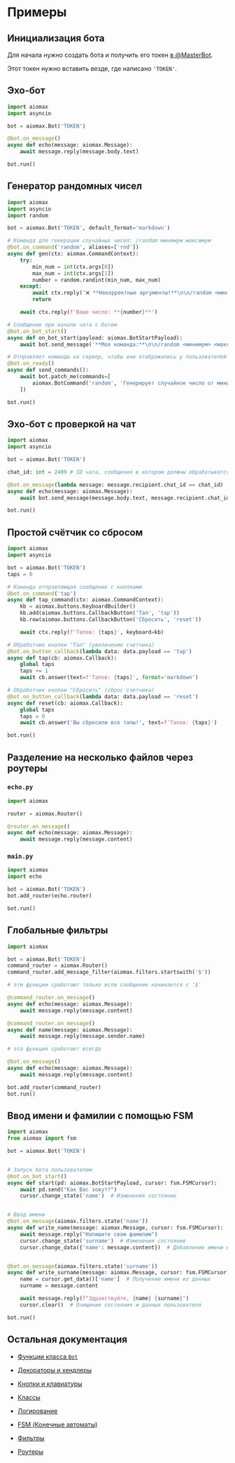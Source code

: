 # Примеры

## Инициализация бота

Для начала нужно создать бота и получить его токен [в @MasterBot](https://max.ru/masterbot).

Этот токен нужно вставить везде, где написано `'TOKEN'`.

## Эхо-бот

```py
import aiomax
import asyncio

bot = aiomax.Bot('TOKEN')

@bot.on_message()
async def echo(message: aiomax.Message):
    await message.reply(message.body.text)

bot.run()
```

## Генератор рандомных чисел

```py
import aiomax
import asyncio
import random

bot = aiomax.Bot('TOKEN', default_format='markdown')

# Команда для генерации случайных чисел: /random минимум максимум
@bot.on_command('random', aliases=['rnd'])
async def gen(ctx: aiomax.CommandContext):
    try:
        min_num = int(ctx.args[0])
        max_num = int(ctx.args[1])
        number = random.randint(min_num, max_num)
    except:
        await ctx.reply('❌ **Некорректные аргументы!**\n\n/random <миниммум> <максимум>')
        return

    await ctx.reply(f'Ваше число: **{number}**')

# Сообщение при начале чата с ботом
@bot.on_bot_start()
async def on_bot_start(payload: aiomax.BotStartPayload):
    await bot.send_message('**Моя команда:**\n\n/random <минимум> <максимум>', payload.chat_id)

# Отправляет команды на сервер, чтобы они отображались у пользователей в меню
@bot.on_ready()
async def send_commands():
    await bot.patch_me(commands=[
        aiomax.BotCommand('random', 'Генерирует случайное число от минимума до максимума')
    ])

bot.run()
```

## Эхо-бот с проверкой на чат

```py
import aiomax
import asyncio

bot = aiomax.Bot('TOKEN')

chat_id: int = 2409 # ID чата, сообщения в котором должны обрабатыватся

@bot.on_message(lambda message: message.recipient.chat_id == chat_id)
async def echo(message: aiomax.Message):
    await bot.send_message(message.body.text, message.recipient.chat_id)

bot.run()
```

## Простой счётчик со сбросом

```py
import aiomax
import asyncio

bot = aiomax.Bot('TOKEN')
taps = 0

# Команда отправляющая сообщение с кнопками
@bot.on_command('tap')
async def tap_command(ctx: aiomax.CommandContext):
    kb = aiomax.buttons.KeyboardBuilder()
    kb.add(aiomax.buttons.CallbackButton('Тап', 'tap'))
    kb.row(aiomax.buttons.CallbackButton('Сбросить', 'reset'))

    await ctx.reply(f'Тапов: {taps}', keyboard=kb)

# Обработчик кнопки "Тап" (увеличение счетчика)
@bot.on_button_callback(lambda data: data.payload == 'tap')
async def tap(cb: aiomax.Callback):
    global taps
    taps += 1
    await cb.answer(text=f'Тапов: {taps}', format='markdown')

# Обработчик кнопки "Сбросить" (сброс счетчика)
@bot.on_button_callback(lambda data: data.payload == 'reset')
async def reset(cb: aiomax.Callback):
    global taps
    taps = 0
    await cb.answer('Вы сбросили все тапы!', text=f'Тапов: {taps}')

bot.run()
```

## Разделение на несколько файлов через роутеры

### `echo.py`

```py
import aiomax

router = aiomax.Router()

@router.on_message()
async def echo(message: aiomax.Message):
    await message.reply(message.content)
```

### `main.py`

```py
import aiomax
import echo

bot = aiomax.Bot('TOKEN')
bot.add_router(echo.router)

bot.run()
```

## Глобальные фильтры

```py
import aiomax

bot = aiomax.Bot('TOKEN')
command_router = aiomax.Router()
command_router.add_message_filter(aiomax.filters.startswith('$'))

# эти функции сработают только если сообщение начинается с '$'

@command_router.on_message()
async def echo(message: aiomax.Message):
    await message.reply(message.content)

@command_router.on_message()
async def name(message: aiomax.Message):
    await message.reply(message.sender.name)

# эта функция сработает всегда

@bot.on_message()
async def echo(message: aiomax.Message):
    await message.reply(message.content)

bot.add_router(command_router)
bot.run()
```

## Ввод имени и фамилии с помощью FSM

```py
import aiomax
from aiomax import fsm

bot = aiomax.Bot('TOKEN')


# Запуск бота пользователем
@bot.on_bot_start()
async def start(pd: aiomax.BotStartPayload, cursor: fsm.FSMCursor):
    await pd.send("Как Вас зовут?")
    cursor.change_state('name')  # Изменения состояние


# Ввод имени
@bot.on_message(aiomax.filters.state('name'))
async def write_name(message: aiomax.Message, cursor: fsm.FSMCursor):
    await message.reply("Напишите свою фамилию")
    cursor.change_state('surname')  # Изменения состояние
    cursor.change_data({'name': message.content})  # Добавление имени в данные


@bot.on_message(aiomax.filters.state('surname'))
async def write_surname(message: aiomax.Message, cursor: fsm.FSMCursor):
    name = cursor.get_data()['name']  # Получение имени из данных
    surname = message.content

    await message.reply(f"Здравствуйте, {name} {surname}")
    cursor.clear()  # Очищение состояния и данных пользователя

bot.run()
```

## Остальная документация

- [Функции класса `Bot`](bots.md)

- [Декораторы и хендлеры](decorators.md)

- [Кнопки и клавиатуры](buttons.md)

- [Классы](classes.md)

- [Логирование](logging.md)

- [FSM (Конечные автоматы)](fsm.md)

- [Фильтры](filters.md)

- [Роутеры](routers.md)
